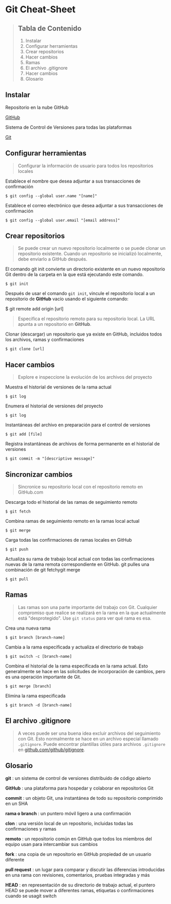 # **Git Cheat-Sheet**

> ## Tabla de Contenido
> 1. Instalar
> 2. Configurar herramientas
> 3. Crear repositorios
> 4. Hacer cambios
> 4. Ramas
> 5. El archivo .gitignore
> 6. Hacer cambios
> 7. Glosario
## Instalar
Repositorio en la nube GitHub

[GitHub](https://github.com/)

Sistema de Control de Versiones para todas las plataformas

[Git](git-scm.com)

## Configurar herramientas
> Configurar la información de usuario para todos los repositorios locales

Establece el nombre que desea adjuntar a sus transacciones de confirmación

`$ git config --global user.name "[name]"`

Establece el correo electrónico que desea adjuntar a sus transacciones de confirmación

`$ git config --global user.email "[email address]"`

## Crear repositorios
> Se puede crear un nuevo repositorio localmente o se puede clonar un repositorio existente. Cuando un repositorio se inicializó localmente, debe enviarlo a GitHub después.



El comando git init convierte un directorio existente en un nuevo repositorio Git dentro de la carpeta en la que está ejecutando este comando. 

`$ git init`

Después de usar el comando `git init`, vincule el repositorio local a un repositorio de **GitHub** vacío usando el siguiente comando:

$ git remote add origin [url]

> Especifica el repositorio remoto para su repositorio local. La URL apunta a un repositorio en **GitHub**.

Clonar (descargar) un repositorio que ya existe en GitHub, incluidos todos los archivos, ramas y confirmaciones

`$ git clone [url]`

## Hacer cambios
> Explore e inspeccione la evolución de los archivos del proyecto

Muestra el historial de versiones de la rama actual

`$ git log`

Enumera el historial de versiones del proyecto

`$ git log `

Instantáneas del archivo en preparación para el control de versiones

`$ git add [file]`

Registra instantáneas de archivos de forma permanente en el historial de versiones

`$ git commit -m "[descriptive message]"`

## Sincronizar cambios
> Sincronice su repositorio local con el repositorio remoto en GitHub.com

Descarga todo el historial de las ramas de seguimiento remoto

`$ git fetch`

Combina ramas de seguimiento remoto en la ramas local actual

`$ git merge`

Carga todas las confirmaciones de ramas locales en GitHub

`$ git push`

Actualiza su rama de trabajo local actual con todas las confirmaciones nuevas de la rama remota correspondiente en GitHub. git pulles una combinación de git fetchygit merge

`$ git pull`

## Ramas
> Las ramas son una parte importante del trabajo con Git. Cualquier compromiso que realice se realizará en la rama en la que actualmente está "desprotegido". Use `git status` para ver qué rama es esa.

Crea una nueva rama

`$ git branch [branch-name]`

Cambia a la rama especificada y actualiza el directorio de trabajo

`$ git switch -c [branch-name]`

Combina el historial de la rama especificada en la rama actual. Esto generalmente se hace en las solicitudes de incorporación de cambios, pero es una operación importante de Git.

`$ git merge [branch]`

Elimina la rama especificada

`$ git branch -d [branch-name]`

## El archivo .gitignore
> A veces puede ser una buena idea excluir archivos del seguimiento con Git. Esto normalmente se hace en un archivo especial llamado `.gitignore`. Puede encontrar plantillas útiles para archivos `.gitignore`  en [github.com/github/gitignore](github.com/github/gitignore).



## Glosario
**git** : un sistema de control de versiones distribuido de código abierto

**GitHub** : una plataforma para hospedar y colaborar en repositorios Git

**commit** : un objeto Git, una instantánea de todo su repositorio comprimido en un SHA

**rama o branch** : un puntero móvil ligero a una confirmación

**clon** : una versión local de un repositorio, incluidas todas las confirmaciones y ramas

**remoto** : un repositorio común en GitHub que todos los miembros del equipo usan para intercambiar sus cambios

**fork** : una copia de un repositorio en GitHub propiedad de un usuario diferente

**pull request** : un lugar para comparar y discutir las diferencias introducidas en una rama con revisiones, comentarios, pruebas integradas y más

**HEAD** : en representación de su directorio de trabajo actual, el puntero HEAD se puede mover a diferentes ramas, etiquetas o confirmaciones cuando se usagit switch
